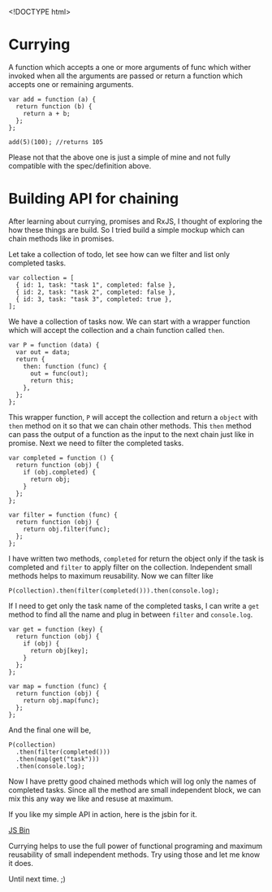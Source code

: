 &lt;!DOCTYPE html&gt;

Currying
========

A function which accepts a one or more arguments of func which wither invoked when all the arguments are passed or return a function which accepts one or remaining arguments.

    var add = function (a) {
      return function (b) {
        return a + b;
      };
    };

    add(5)(100); //returns 105

Please not that the above one is just a simple of mine and not fully compatible with the spec/definition above.

Building API for chaining
=========================

After learning about currying, promises and RxJS, I thought of exploring the how these things are build. So I tried build a simple mockup which can chain methods like in promises.

Let take a collection of todo, let see how can we filter and list only completed tasks.

    var collection = [
      { id: 1, task: "task 1", completed: false },
      { id: 2, task: "task 2", completed: false },
      { id: 3, task: "task 3", completed: true },
    ];

We have a collection of tasks now. We can start with a wrapper function which will accept the collection and a chain function called `then`.

    var P = function (data) {
      var out = data;
      return {
        then: function (func) {
          out = func(out);
          return this;
        },
      };
    };

This wrapper function, `P` will accept the collection and return a `object` with `then` method on it so that we can chain other methods. This `then` method can pass the output of a function as the input to the next chain just like in promise. Next we need to filter the completed tasks.

    var completed = function () {
      return function (obj) {
        if (obj.completed) {
          return obj;
        }
      };
    };

    var filter = function (func) {
      return function (obj) {
        return obj.filter(func);
      };
    };

I have written two methods, `completed` for return the object only if the task is completed and `filter` to apply filter on the collection. Independent small methods helps to maximum reusability. Now we can filter like

    P(collection).then(filter(completed())).then(console.log);

If I need to get only the task name of the completed tasks, I can write a `get` method to find all the name and plug in between `filter` and `console.log`.

    var get = function (key) {
      return function (obj) {
        if (obj) {
          return obj[key];
        }
      };
    };

    var map = function (func) {
      return function (obj) {
        return obj.map(func);
      };
    };

And the final one will be,

    P(collection)
      .then(filter(completed()))
      .then(map(get("task")))
      .then(console.log);

Now I have pretty good chained methods which will log only the names of completed tasks. Since all the method are small independent block, we can mix this any way we like and resuse at maximum.

If you like my simple API in action, here is the jsbin for it.

<a href="http://jsbin.com/benixu/1/embed?js,console" class="jsbin-embed">JS Bin</a>

Currying helps to use the full power of functional programing and maximum reusability of small independent methods. Try using those and let me know it does.

Until next time. ;)
